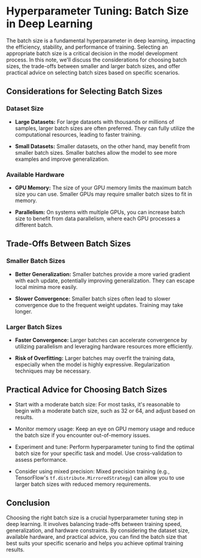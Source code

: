 # Hyperparameter Tuning: Batch Size in Deep Learning

The batch size is a fundamental hyperparameter in deep learning, impacting the efficiency, stability, and performance of training. Selecting an appropriate batch size is a critical decision in the model development process. In this note, we'll discuss the considerations for choosing batch sizes, the trade-offs between smaller and larger batch sizes, and offer practical advice on selecting batch sizes based on specific scenarios.

## Considerations for Selecting Batch Sizes

### Dataset Size

- **Large Datasets:** For large datasets with thousands or millions of samples, larger batch sizes are often preferred. They can fully utilize the computational resources, leading to faster training.

- **Small Datasets:** Smaller datasets, on the other hand, may benefit from smaller batch sizes. Smaller batches allow the model to see more examples and improve generalization.

### Available Hardware

- **GPU Memory:** The size of your GPU memory limits the maximum batch size you can use. Smaller GPUs may require smaller batch sizes to fit in memory.

- **Parallelism:** On systems with multiple GPUs, you can increase batch size to benefit from data parallelism, where each GPU processes a different batch.

## Trade-Offs Between Batch Sizes

### Smaller Batch Sizes

- **Better Generalization:** Smaller batches provide a more varied gradient with each update, potentially improving generalization. They can escape local minima more easily.

- **Slower Convergence:** Smaller batch sizes often lead to slower convergence due to the frequent weight updates. Training may take longer.

### Larger Batch Sizes

- **Faster Convergence:** Larger batches can accelerate convergence by utilizing parallelism and leveraging hardware resources more efficiently.

- **Risk of Overfitting:** Larger batches may overfit the training data, especially when the model is highly expressive. Regularization techniques may be necessary.

## Practical Advice for Choosing Batch Sizes

- Start with a moderate batch size: For most tasks, it's reasonable to begin with a moderate batch size, such as 32 or 64, and adjust based on results.

- Monitor memory usage: Keep an eye on GPU memory usage and reduce the batch size if you encounter out-of-memory issues.

- Experiment and tune: Perform hyperparameter tuning to find the optimal batch size for your specific task and model. Use cross-validation to assess performance.

- Consider using mixed precision: Mixed precision training (e.g., TensorFlow's `tf.distribute.MirroredStrategy`) can allow you to use larger batch sizes with reduced memory requirements.

## Conclusion

Choosing the right batch size is a crucial hyperparameter tuning step in deep learning. It involves balancing trade-offs between training speed, generalization, and hardware constraints. By considering the dataset size, available hardware, and practical advice, you can find the batch size that best suits your specific scenario and helps you achieve optimal training results.
